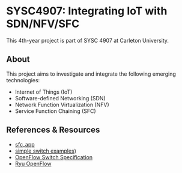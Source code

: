 # SYSC4907: Integrating IoT with SDN/NFV/SFC

This 4th-year project is part of SYSC 4907 at Carleton University.

## About
This project aims to investigate and integrate the following emerging technologies:
* Internet of Things (IoT)
* Software-defined Networking (SDN)
* Network Function Virtualization (NFV)
* Service Function Chaining (SFC)

## References & Resources
* [sfc_app](https://github.com/abulanov/sfc_app)
* [simple switch examples)](https://github.com/faucetsdn/ryu/tree/master/ryu/app)
* [OpenFlow Switch Specification](https://opennetworking.org/wp-content/uploads/2013/04/openflow-spec-v1.3.1.pdf)
* [Ryu OpenFlow](https://ryu.readthedocs.io/en/latest/ofproto_v1_3_ref.html)

